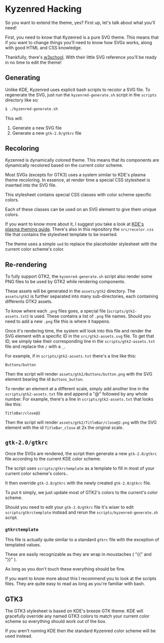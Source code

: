  # Kyzenred Hacking

So you want to extend the theme, yes? First up, let's talk about what you'll need!

First, you need to know that Kyzenred is a pure SVG theme. This means that if you want to change things you'll need to know how SVGs works, along with good HTML and CSS knowledge.

Thankfully, there's [w3school](https://www.w3schools.com/graphics/svg_intro.asp). With their little SVG reference you'll be ready in no time to edit the theme!

## Generating

Unlike KDE, Kyzenred uses explicit bash scripts to recolor a SVG file. To regenerate the SVG, just run the `kyzenred-generate.sh` script in the `scripts` directory like so:
```bash
$ ./kyzenred-generate.sh
```
This will:
1. Generate a new SVG file
2. Generate a new `gtk-2.0/gtkrc` file

## Recoloring
Kyzenred is dynamically colored theme. This means that its components are dynamically recolored based on the current color scheme.

Most SVGs (excepts for GTK3) uses a system similar to KDE's plasma theme recoloring. In essence, at render time a special CSS stylesheet is inserted into the SVG file.

This stylesheet contains special CSS classes with color scheme specific colors. 

Each of these classes can be used on an SVG element to give them unique colors.

If you want to know more about it, I suggest you take a look at [KDE's plasma theming guide](https://techbase.kde.org/Development/Tutorials/Plasma5/ThemeDetails). There's also in this repository the `src/recolor.css` file that contains the stylesheet template to be inserted.

The theme uses a simple `sed` to replace the placeholder stylesheet with the current color scheme's color.

## Re-rendering
To fully support GTK2, the `kyzenred-generate.sh` script also render some PNG files to be used by GTK2 while rendering components.

These assets will be generated in the `assets/gtk2` directory. The `assets/gtk2` is further separated into many sub-directories, each containing différents GTK2 assets.

To know where each `.png` files goes, a special file (`scripts/gtk2-assets.txt`) is used. These contains a list of `.png` file names. Should you need to add a new `.png` file this is where it happens.

Once it's rendering time, the system will look into this file and render the SVG element with a specific ID in the `src/gtk2-assets.svg` file. To get that ID, we simply take their corresponding line in the `scripts/gtk2-assets.txt` file and replace the `/` with a `_`.

For example, if in `scripts/gtk2-assets.txt` there's a line like this:
```
Buttons/button
```

Then the script will render `assets/gtk2/Buttons/button.png` with the SVG element bearing the id `Buttons_button`.

To render an element at a different scale, simply add another line in the `scripts/gtk2-assets.txt` file and append a "@" followed by any whole number. For example, there's a line in `scripts/gtk2-assets.txt` that looks like this:
```
TitleBar/close@2
```
Then the script will render `assets/gtk2/TitleBar/close@2.png` with the SVG element with the id `TitleBar_close` at 2x the original scale.

## `gtk-2.0/gtkrc`

Once the SVGs are rendered, the script then generate a new `gtk-2.0/gtkrc` file according to the current KDE color scheme. 

The script uses `scripts/gtkrctemplate` as a template to fill in most of your current color scheme's colors..

It then override `gtk-2.0/gtkrc` with the newly created `gtk-2.0/gtkrc` file.

To put it simply, we just update most of GTK2's colors to the current's color scheme. 

Should you need to edit your `gtk-2.0/gtkrc` file it's wiser to edit `scripts/gtkrctemplate` instead and rerun the `scripts/kyzenred-generate.sh` script.

### `gtkrctemplate`

This file is actually quite similar to a standard `gtkrc` file with the exception of templated values.

These are easily recognizable as they are wrap in moustaches ( "{{" and "}}" ).

As long as you don't touch these everything should be fine. 

If you want to know more about this I recommend you to look at the scripts files. They are quite easy to read as long as you're familiar with bash.

## GTK3
The GTK3 stylesheet is based on KDE's breeze GTK theme. KDE will gracefully override any named GTK3 colors to match your current color scheme so everything should work out of the box. 

If you aren't running KDE then the standard Kyzenred color scheme will be used instead.